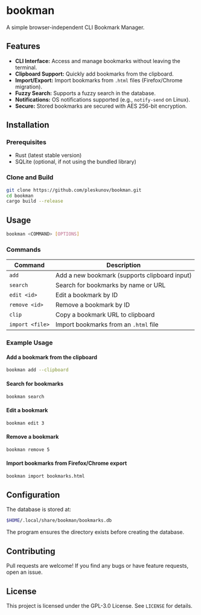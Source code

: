# bookman

A simple browser-independent CLI Bookmark Manager.

## Features

- **CLI Interface:** Access and manage bookmarks without leaving the terminal.
- **Clipboard Support:** Quickly add bookmarks from the clipboard.
- **Import/Export:** Import bookmarks from `.html` files (Firefox/Chrome migration).
- **Fuzzy Search:** Supports a fuzzy search in the database.
- **Notifications:** OS notifications supported (e.g., `notify-send` on Linux).
- **Secure:** Stored bookmarks are secured with AES 256-bit encryption.

## Installation

### Prerequisites

- Rust (latest stable version)
- SQLite (optional, if not using the bundled library)

### Clone and Build

```sh
git clone https://github.com/pleskunov/bookman.git
cd bookman
cargo build --release
```

## Usage

```sh
bookman <COMMAND> [OPTIONS]
```

### Commands

| Command         | Description                                   |
| --------------- | --------------------------------------------- |
| `add`           | Add a new bookmark (supports clipboard input) |
| `search`        | Search for bookmarks by name or URL           |
| `edit <id>`     | Edit a bookmark by ID                         |
| `remove <id>`   | Remove a bookmark by ID                       |
| `clip`          | Copy a bookmark URL to clipboard              |
| `import <file>` | Import bookmarks from an `.html` file         |

### Example Usage

#### Add a bookmark from the clipboard

```sh
bookman add --clipboard
```

#### Search for bookmarks

```sh
bookman search
```

#### Edit a bookmark

```sh
bookman edit 3
```

#### Remove a bookmark

```sh
bookman remove 5
```

#### Import bookmarks from Firefox/Chrome export

```sh
bookman import bookmarks.html
```

## Configuration

The database is stored at:

```sh
$HOME/.local/share/bookman/bookmarks.db
```

The program ensures the directory exists before creating the database.

## Contributing

Pull requests are welcome! If you find any bugs or have feature requests, open an issue.

## License

This project is licensed under the GPL-3.0 License. See `LICENSE` for details.
